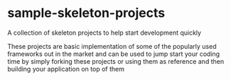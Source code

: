 sample-skeleton-projects
========================

A collection of skeleton projects to help start development quickly

These projects are basic implementation of some of the popularly used frameworks out in the market and can be used to jump start your coding time by simply forking these projects or using them as reference and then building your application on top of them
